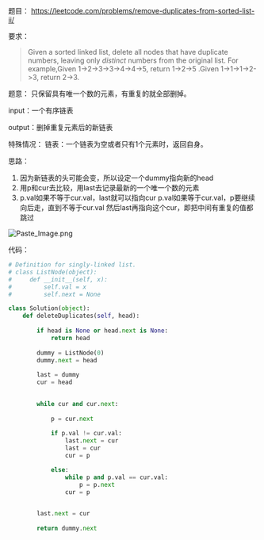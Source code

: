 

题目：
https://leetcode.com/problems/remove-duplicates-from-sorted-list-ii/

要求：
>Given a sorted linked list, delete all nodes that have duplicate numbers, leaving only *distinct* numbers from the original list.
For example,Given 1->2->3->3->4->4->5, return 1->2->5
.Given 1->1->1->2->3, return 2->3.

题意：
只保留具有唯一个数的元素，有重复的就全部删掉。

input：一个有序链表

output：删掉重复元素后的新链表

特殊情况：
        链表：一个链表为空或者只有1个元素时，返回自身。

思路：

1. 因为新链表的头可能会变，所以设定一个dummy指向新的head
2. 用p和cur去比较，用last去记录最新的一个唯一个数的元素
3. p.val如果不等于cur.val，last就可以指向cur
p.val如果等于cur.val，p要继续向后走，直到不等于cur.val
然后last再指向这个cur，即把中间有重复的值都跳过


![Paste_Image.png](http://upload-images.jianshu.io/upload_images/1667471-482188268566cd9b.png?imageMogr2/auto-orient/strip%7CimageView2/2/w/1240)


代码：
``` python
# Definition for singly-linked list.
# class ListNode(object):
#     def __init__(self, x):
#         self.val = x
#         self.next = None

class Solution(object):
	def deleteDuplicates(self, head):
		
		if head is None or head.next is None:
			return head
		
		dummy = ListNode(0)
		dummy.next = head
		
		last = dummy
		cur = head

		
		while cur and cur.next:
			
			p = cur.next
			
			if p.val != cur.val:
				last.next = cur
				last = cur
				cur = p

			else:
				while p and p.val == cur.val:  
					p = p.next
				cur = p

				
		last.next = cur
		
		return dummy.next
```
